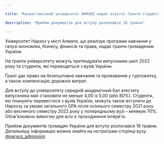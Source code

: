 ```yaml
---

title: "Казахстанський університет NARXOZ надає освітні ґранти студентам з України"

description: "Прийом документів для вступу розпочався 16 травня"

---
```


Університет Нархоз у місті Алмати, що реалізує програми навчання у галузі економіки, бізнесу, фінансів та права, надає ґранти громадянам України.  
  
На ґранти університету можуть претендувати випускники шкіл 2022 року та студенти, які переводяться з вузів України.  
  
Ґрант дає право на безкоштовне навчання та проживання у гуртожитку, а також компенсацію дорожніх витрат.  
  
Для вступу до університету середній академічний бал атестату випускника має становити не менше 4,00 із 5,00 (або 80%). Студенти, які планують перевестися з вузів України, можуть також вступити до Нархозу за умови загального GPA після осіннього семестру 2021 року або весняного семестру 2022 року у попередньому вузі – мінімум 70%. Обов'язковою вимогою для всіх є проходження інтерв'ю.  
  
Прийом документів громадян України для вступу розпочався 16 травня. Детальнішу інформацію можна знайти на інстраграм-сторінці вузу: [@narxoz_admission](https://www.instagram.com/narxoz_admission)
